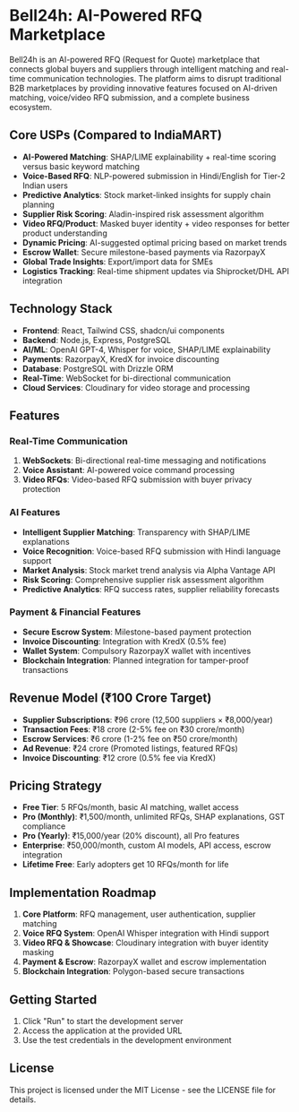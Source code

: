 # Bell24h: AI-Powered RFQ Marketplace

Bell24h is an AI-powered RFQ (Request for Quote) marketplace that connects global buyers and suppliers through intelligent matching and real-time communication technologies. The platform aims to disrupt traditional B2B marketplaces by providing innovative features focused on AI-driven matching, voice/video RFQ submission, and a complete business ecosystem.

## Core USPs (Compared to IndiaMART)

- **AI-Powered Matching**: SHAP/LIME explainability + real-time scoring versus basic keyword matching
- **Voice-Based RFQ**: NLP-powered submission in Hindi/English for Tier-2 Indian users
- **Predictive Analytics**: Stock market-linked insights for supply chain planning
- **Supplier Risk Scoring**: Aladin-inspired risk assessment algorithm
- **Video RFQ/Product**: Masked buyer identity + video responses for better product understanding
- **Dynamic Pricing**: AI-suggested optimal pricing based on market trends
- **Escrow Wallet**: Secure milestone-based payments via RazorpayX
- **Global Trade Insights**: Export/import data for SMEs
- **Logistics Tracking**: Real-time shipment updates via Shiprocket/DHL API integration

## Technology Stack

- **Frontend**: React, Tailwind CSS, shadcn/ui components
- **Backend**: Node.js, Express, PostgreSQL
- **AI/ML**: OpenAI GPT-4, Whisper for voice, SHAP/LIME explainability
- **Payments**: RazorpayX, KredX for invoice discounting
- **Database**: PostgreSQL with Drizzle ORM
- **Real-Time**: WebSocket for bi-directional communication
- **Cloud Services**: Cloudinary for video storage and processing

## Features

### Real-Time Communication
1. **WebSockets**: Bi-directional real-time messaging and notifications
2. **Voice Assistant**: AI-powered voice command processing
3. **Video RFQs**: Video-based RFQ submission with buyer privacy protection

### AI Features
- **Intelligent Supplier Matching**: Transparency with SHAP/LIME explanations
- **Voice Recognition**: Voice-based RFQ submission with Hindi language support
- **Market Analysis**: Stock market trend analysis via Alpha Vantage API
- **Risk Scoring**: Comprehensive supplier risk assessment algorithm
- **Predictive Analytics**: RFQ success rates, supplier reliability forecasts

### Payment & Financial Features
- **Secure Escrow System**: Milestone-based payment protection
- **Invoice Discounting**: Integration with KredX (0.5% fee)
- **Wallet System**: Compulsory RazorpayX wallet with incentives
- **Blockchain Integration**: Planned integration for tamper-proof transactions

## Revenue Model (₹100 Crore Target)

- **Supplier Subscriptions**: ₹96 crore (12,500 suppliers × ₹8,000/year)
- **Transaction Fees**: ₹18 crore (2-5% fee on ₹30 crore/month)
- **Escrow Services**: ₹6 crore (1-2% fee on ₹50 crore/month)
- **Ad Revenue**: ₹24 crore (Promoted listings, featured RFQs)
- **Invoice Discounting**: ₹12 crore (0.5% fee via KredX)

## Pricing Strategy

- **Free Tier**: 5 RFQs/month, basic AI matching, wallet access
- **Pro (Monthly)**: ₹1,500/month, unlimited RFQs, SHAP explanations, GST compliance
- **Pro (Yearly)**: ₹15,000/year (20% discount), all Pro features
- **Enterprise**: ₹50,000/month, custom AI models, API access, escrow integration
- **Lifetime Free**: Early adopters get 10 RFQs/month for life

## Implementation Roadmap

1. **Core Platform**: RFQ management, user authentication, supplier matching
2. **Voice RFQ System**: OpenAI Whisper integration with Hindi support
3. **Video RFQ & Showcase**: Cloudinary integration with buyer identity masking
4. **Payment & Escrow**: RazorpayX wallet and escrow implementation
5. **Blockchain Integration**: Polygon-based secure transactions

## Getting Started

1. Click "Run" to start the development server
2. Access the application at the provided URL
3. Use the test credentials in the development environment

## License

This project is licensed under the MIT License - see the LICENSE file for details.